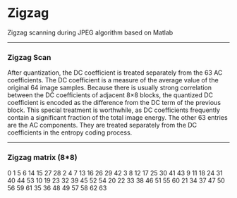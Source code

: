 # Zigzag
Zigzag scanning during JPEG algorithm based on Matlab

---

### Zigzag Scan
After quantization, the DC coefficient is treated separately from the 63 AC
coefficients. The DC coefficient is a measure of the average value of the original 64
image samples. Because there is usually strong correlation between the DC
coefficients of adjacent 8×8 blocks, the quantized DC coefficient is encoded as the
difference from the DC term of the previous block. This special treatment is
worthwhile, as DC coefficients frequently contain a significant fraction of the total
image energy. The other 63 entries are the AC components. They are treated
separately from the DC coefficients in the entropy coding process.

---

### Zigzag matrix (8*8)
0  1  5  6  14 15 27 28
2  4  7  13 16 26 29 42
3  8  12 17 25 30 41 43
9  11 18 24 31 40 44 53
10 19 23 32 39 45 52 54
20 22 33 38 46 51 55 60
21 34 37 47 50 56 59 61
35 36 48 49 57 58 62 63
